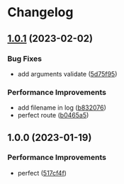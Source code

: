 # Changelog

## [1.0.1](https://github.com/starudream/github-asset-mirror/compare/v1.0.0...v1.0.1) (2023-02-02)


### Bug Fixes

* add arguments validate ([5d75f95](https://github.com/starudream/github-asset-mirror/commit/5d75f953fa0768704ba648a68e73dc3b15b0771e))


### Performance Improvements

* add filename in log ([b832076](https://github.com/starudream/github-asset-mirror/commit/b832076cc74e6e8fb15b3f219cbfe94a52c5fac2))
* perfect route ([b0465a5](https://github.com/starudream/github-asset-mirror/commit/b0465a587d06421876eb485edcd4db0b37f5792d))

## 1.0.0 (2023-01-19)


### Performance Improvements

* perfect ([517cf4f](https://github.com/starudream/github-asset-mirror/commit/517cf4fbc02d35552008651e404107014b4aaa16))

